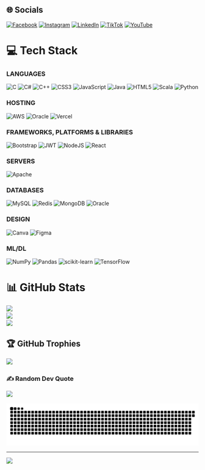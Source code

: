 ## 🌐 Socials
[![Facebook](https://img.shields.io/badge/Facebook-%231877F2.svg?logo=Facebook&logoColor=white)](https://www.facebook.com/taovietduc) 
[![Instagram](https://img.shields.io/badge/Instagram-%23E4405F.svg?logo=Instagram&logoColor=white)](https://www.instagram.com/taovietduc_) 
[![LinkedIn](https://img.shields.io/badge/LinkedIn-%230077B5.svg?logo=linkedin&logoColor=white)](https://www.linkedin.com/in/taovietduc19) 
[![TikTok](https://img.shields.io/badge/TikTok-%23000000.svg?logo=TikTok&logoColor=white)](https://www.tiktok.com/@taovietduc_) 
[![YouTube](https://img.shields.io/badge/YouTube-%23FF0000.svg?logo=YouTube&logoColor=white)](https://www.youtube.com/@TAOVIETDUCOFFICIAL) 

# 💻 Tech Stack

### LANGUAGES
![C](https://img.shields.io/badge/c-%2300599C.svg?style=plastic&logo=c&logoColor=white) 
![C#](https://img.shields.io/badge/c%23-%23239120.svg?style=plastic&logo=c-sharp&logoColor=white) 
![C++](https://img.shields.io/badge/c++-%2300599C.svg?style=plastic&logo=c%2B%2B&logoColor=white) 
![CSS3](https://img.shields.io/badge/css3-%231572B6.svg?style=plastic&logo=css3&logoColor=white) 
![JavaScript](https://img.shields.io/badge/javascript-%23323330.svg?style=plastic&logo=javascript&logoColor=%23F7DF1E) 
![Java](https://img.shields.io/badge/java-%23ED8B00.svg?style=plastic&logo=java&logoColor=white) 
![HTML5](https://img.shields.io/badge/html5-%23E34F26.svg?style=plastic&logo=html5&logoColor=white) 
![Scala](https://img.shields.io/badge/scala-%23DC322F.svg?style=plastic&logo=scala&logoColor=white) 
![Python](https://img.shields.io/badge/python-3670A0?style=plastic&logo=python&logoColor=ffdd54)

### HOSTING
![AWS](https://img.shields.io/badge/AWS-%23FF9900.svg?style=plastic&logo=amazon-aws&logoColor=white) 
![Oracle](https://img.shields.io/badge/Oracle-%23FFD700.svg?style=plastic&logo=oracle&logoColor=white) 
![Vercel](https://img.shields.io/badge/vercel-%23000000.svg?style=plastic&logo=vercel&logoColor=white)

### FRAMEWORKS, PLATFORMS & LIBRARIES
![Bootstrap](https://img.shields.io/badge/bootstrap-%23563D7C.svg?style=plastic&logo=bootstrap&logoColor=white) 
![JWT](https://img.shields.io/badge/JWT-black?style=plastic&logo=JSON%20web%20tokens) 
![NodeJS](https://img.shields.io/badge/node.js-6DA55F?style=plastic&logo=node.js&logoColor=white) 
![React](https://img.shields.io/badge/react-%2320232a.svg?style=plastic&logo=react&logoColor=%2361DAFB) 

### SERVERS
![Apache](https://img.shields.io/badge/apache-%23D42029.svg?style=plastic&logo=apache&logoColor=white) 

### DATABASES
![MySQL](https://img.shields.io/badge/mysql-%2300f.svg?style=plastic&logo=mysql&logoColor=white) 
![Redis](https://img.shields.io/badge/redis-%23DD0031.svg?style=plastic&logo=redis&logoColor=white) 
![MongoDB](https://img.shields.io/badge/MongoDB-%234ea94b.svg?style=plastic&logo=mongodb&logoColor=white) 
![Oracle](https://img.shields.io/badge/Oracle-%23FFD700.svg?style=plastic&logo=oracle&logoColor=white)

### DESIGN
![Canva](https://img.shields.io/badge/Canva-%2300C4CC.svg?style=plastic&logo=Canva&logoColor=white) 
![Figma](https://img.shields.io/badge/figma-%23F24E1E.svg?style=plastic&logo=figma&logoColor=white) 

### ML/DL
![NumPy](https://img.shields.io/badge/numpy-%23013243.svg?style=plastic&logo=numpy&logoColor=white) 
![Pandas](https://img.shields.io/badge/pandas-%23150458.svg?style=plastic&logo=pandas&logoColor=white) 
![scikit-learn](https://img.shields.io/badge/scikit--learn-%23F7931E.svg?style=plastic&logo=scikit-learn&logoColor=white) 
![TensorFlow](https://img.shields.io/badge/TensorFlow-%23FF6F00.svg?style=plastic&logo=TensorFlow&logoColor=white)

# 📊 GitHub Stats
![](https://github-readme-stats.vercel.app/api?username=taovietducofficial&theme=radical&hide_border=false&include_all_commits=false&count_private=false)<br/>
![](https://github-readme-streak-stats.herokuapp.com/?user=taovietducofficial&theme=radical&hide_border=false)<br/>
![](https://github-readme-stats.vercel.app/api/top-langs/?username=taovietducofficial&theme=radical&hide_border=false&include_all_commits=false&count_private=false&layout=compact)

## 🏆 GitHub Trophies
![](https://github-trophies.vercel.app/?username=taovietducofficial&theme=discord&no-frame=false&no-bg=false&margin-w=4)

### ✍️ Random Dev Quote
![](https://quotes-github-readme.vercel.app/api?type=horizontal&theme=radical)

<div align="center">
  <picture>
  <source media="(prefers-color-scheme: dark)" srcset="https://raw.githubusercontent.com/javier1234559/javier1234559/output/github-contribution-grid-snake-dark.svg">
  <source media="(prefers-color-scheme: light)" srcset="https://raw.githubusercontent.com/javier1234559/javier1234559/output/github-contribution-grid-snake.svg">
  <img alt="github contribution grid snake animation" src="https://raw.githubusercontent.com/javier1234559/javier1234559/output/github-contribution-grid-snake.svg">
</picture>
</div>

---

[![](https://visitcount.itsvg.in/api?id=taovietducofficial&icon=0&color=0)](https://visitcount.itsvg.in)
